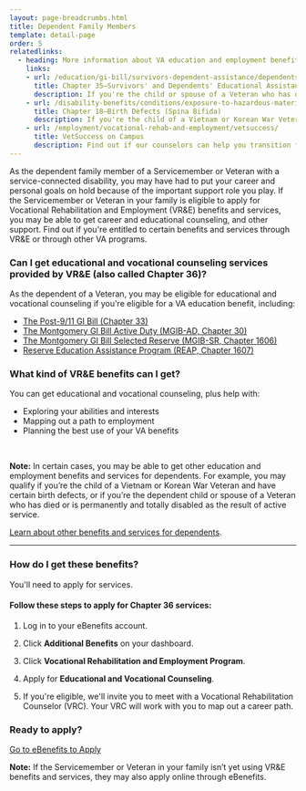 ```yaml
---
layout: page-breadcrumbs.html
title: Dependent Family Members
template: detail-page
order: 5
relatedlinks:
  - heading: More information about VA education and employment benefits and services for dependents
    links: 
    - url: /education/gi-bill/survivors-dependent-assistance/dependents-education/
      title: Chapter 35—Survivors' and Dependents' Educational Assistance (DEA)
      description: If you're the child or spouse of a Veteran who has died, is permanently and totally disabled, or is missing in action or was captured or interned in the line of duty, find out if you're eligible for DEA (also called Chapter 35) services.  
    - url: /disability-benefits/conditions/exposure-to-hazardous-materials/birth-defects/
      title: Chapter 18—Birth Defects (Spina Bifida)
      description: If you're the child of a Vietnam or Korean War Veteran and you have spina bifida or certain other birth defects, find out if you're eligible for benefits like disability compensation (payments), health care, and job training (also called Chapter 18).
    - url: /employment/vocational-rehab-and-employment/vetsuccess/
      title: VetSuccess on Campus
      description: Find out if our counselors can help you transition from military to college life.       
---
```


<div class="va-introtext">

As the dependent family member of a Servicemember or Veteran with a service-connected disability, you may have had to put your career and personal goals on hold because of the important support role you play. If the Servicemember or Veteran in your family is eligible to apply for Vocational Rehabilitation and Employment (VR&amp;E) benefits and services, you may be able to get career and educational counseling, and other support. Find out if you're entitled to certain benefits and services through VR&E or through other VA programs.

</div>

<div class="feature">

### Can I get educational and vocational counseling services provided by VR&amp;E (also called Chapter 36)?

As the dependent of a Veteran, you may be eligible for educational and vocational counseling if you're eligible for a VA education benefit, including:
  - [The Post-9/11 GI Bill (Chapter 33)](/education/gi-bill/post-9-11/)
  - [The Montgomery GI Bill Active Duty (MGIB-AD, Chapter 30)](/education/gi-bill/montgomery-active-duty/)
  - [The Montgomery GI Bill Selected Reserve (MGIB-SR, Chapter 1606)](/education/gi-bill/montgomery-selected-reserve/)
  - [Reserve Education Assistance Program (REAP, Chapter 1607)](/education/other-educational-assistance-programs/reap/)

</div>

### What kind of VR&amp;E benefits can I get?

You can get educational and vocational counseling, plus help with:

- Exploring your abilities and interests
- Mapping out a path to employment
- Planning the best use of your VA benefits

<br>

**Note:** In certain cases, you may be able to get other education and employment benefits and services for dependents. For example, you may qualify if you’re the child of a Vietnam or Korean War Veteran and have certain birth defects, or if you’re the dependent child or spouse of a Veteran who has died or is permanently and totally disabled as the result of active service. 

[Learn about other benefits and services for dependents](#dependents-services).

<hr>

### How do I get these benefits?

You'll need to apply for services.

#### Follow these steps to apply for Chapter 36 services:

<ol class="process">
<li class="process-step list-one">

Log in to your eBenefits account.

</li>

<li class="process-step list-two">

Click **Additional Benefits** on your dashboard.

</li>

<li class="process-step list-three">

Click **Vocational Rehabilitation and Employment Program**.

</li>

<li class="process-step list-four">

Apply for **Educational and Vocational Counseling**.

</li>

<li class="process-step list-five">

If you're eligible, we'll invite you to meet with a Vocational Rehabilitation Counselor (VRC). Your VRC will work with you to map out a career path.

</li>
</ol>

### Ready to apply?

<a class="usa-button-primary va-button-primary" href="https://www.ebenefits.va.gov/ebenefits/about/feature?feature=vocational-rehabilitation-and-employment">Go to eBenefits to Apply</a>

**Note:** If the Servicemember or Veteran in your family isn’t yet using VR&E benefits and services, they may also apply online through eBenefits.

<span id="dependents-services">
